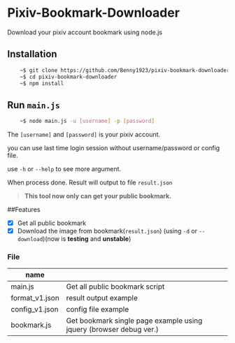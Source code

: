 # Pixiv-Bookmark-Downloader

Download your pixiv account bookmark using node.js

## Installation

```sh
    ~$ git clone https://github.com/Benny1923/pixiv-bookmark-downloader.git
    ~$ cd pixiv-bookmark-downloader
    ~$ npm install
```

## Run `main.js`

```sh
    ~$ node main.js -u [username] -p [password]
```

The `[username]` and `[password]` is your pixiv account.

you can use last time login session without username/password or config file.

use `-h` or `--help` to see more argument.

When process done. Result will output to file `result.json`

>**This tool now only can get your public bookmark.**

##Features
- [x] Get all public bookmark
- [x] Download the image from bookmark(`result.json`) (using `-d` or `--download`)(now is **testing** and **unstable**)

### File
| name ||
|---|---|
| main.js | Get all public bookmark script |
| format_v1.json | result output example |
| config_v1.json | config file example |
| bookmark.js | Get bookmark single page example using jquery (browser debug ver.) |
